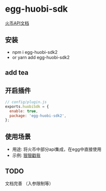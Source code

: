 # egg-huobi-sdk

<!-- [![NPM version][npm-image]][https://www.npmjs.com/package/egg-huobi-sdk] -->
[火币API文档](https://github.com/huobiapi/API_Docs)


## 安装
- npm i egg-huobi-sdk2
- or yarn add egg-huobi-sdk2

## add tea

## 开启插件

```js
// config/plugin.js
exports.huobiSdk = {
  enable: true,
  package: 'egg-huobi-sdk2',
};
```

## 使用场景

- 用途: 将火币中部分api集成，在egg中直接使用
- 示例: [狠狠戳我](https://github.com/whishiper/egg-huobi-sdk-demo)

## TODO 
 文档完善 （入参限制等）

